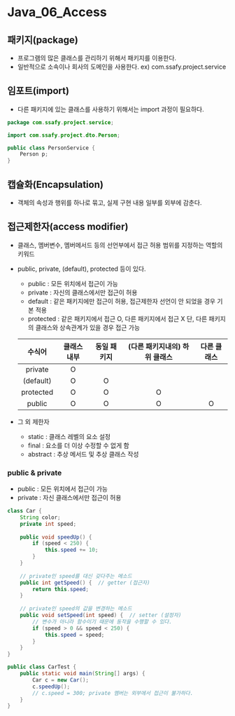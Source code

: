 # Java_06_Access



## 패키지(package)

- 프로그램의 많은 클래스를 관리하기 위해서 패키지를 이용한다.
- 일반적으로 소속이나 회사의 도메인을 사용한다.
  ex) com.ssafy.project.service



## 임포트(import)

- 다른 패키지에 있는 클래스를 사용하기 위해서는 import 과정이 필요하다.

```java
package com.ssafy.project.service;

import com.ssafy.project.dto.Person;

public class PersonService {
    Person p;
}
```



## 캡슐화(Encapsulation)

- 객체의 속성과 행위를 하나로 묶고, 실제 구현 내용 일부를 외부에 감춘다.





## 접근제한자(access modifier)

- 클래스, 멤버변수, 멤버메서드 등의 선언부에서 접근 허용 범위를 지정하는 역할의 키워드

- public, private, (default), protected 등이 있다.

  - public : 모든 위치에서 접근이 가능
  - private : 자신의 클래스에서만 접근이 허용
  - default : 같은 패키지에만 접근이 허용, 접근제한자 선언이 안 되었을 경우 기본 적용
  - protected : 같은 패키지에서 접근 O, 다른 패키지에서 접근 X
    단, 다른 패키지의 클래스와 상속관계가 있을 경우 접근 가능

  |  수식어   | 클래스 내부 | 동일 패키지 | (다른 패키지내의) 하위 클래스 | 다른 클래스 |
  | :-------: | :---------: | :---------: | :---------------------------: | :---------: |
  |  private  |      O      |             |                               |             |
  | (default) |      O      |      O      |                               |             |
  | protected |      O      |      O      |               O               |             |
  |  public   |      O      |      O      |               O               |      O      |

  

- 그 외 제한자

  - static : 클래스 레벨의 요소 설정
  - final : 요소를 더 이상 수정할 수 없게 함
  - abstract : 추상 메서드 및 추상 클래스 작성



### public & private

- public : 모든 위치에서 접근이 가능
- private : 자신 클래스에서만 접근이 허용



```java
class Car {
    String color;
    private int speed;
    
    public void speedUp() {
        if (speed < 250) {
            this.speed += 10;
        }
    }
    
    // private인 speed를 대신 갖다주는 메소드
    public int getSpeed() {  // getter (접근자)
        return this.speed;
    }
    
    // private인 speed의 값을 변경하는 메소드
    public void setSpeed(int speed) {  // setter (설정자)
        // 변수가 아니라 함수이기 때문에 동작을 수행할 수 있다.
        if (speed > 0 && speed < 250) {
            this.speed = speed;
        }
    }
}

public class CarTest {
    public static void main(String[] args) {
        Car c = new Car();
        c.speedUp();
        // c.speed = 300; private 멤버는 외부에서 접근이 불가하다.
    }
}
```

